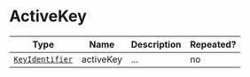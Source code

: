 # ActiveKey

Type|Name|Description|Repeated?
-|-|-|-
[`KeyIdentifier`](keyidentifier)|activeKey|...|no